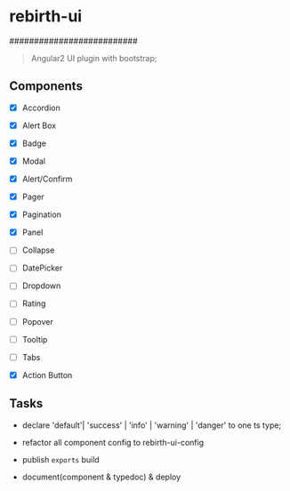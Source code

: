 # rebirth-ui
##########################
> Angular2 UI plugin with bootstrap;

## Components

- [x] Accordion
- [x] Alert Box
- [x] Badge
- [x] Modal
- [x] Alert/Confirm
- [x] Pager
- [x] Pagination
- [x] Panel
- [ ] Collapse
- [ ] DatePicker
- [ ] Dropdown
- [ ] Rating
- [ ] Popover
- [ ] Tooltip
- [ ] Tabs
- [x] Action Button


## Tasks

- declare 'default'| 'success' | 'info' | 'warning' | 'danger' to one ts type; 

- refactor all component config to rebirth-ui-config

- publish `exports` build

- document(component & typedoc) & deploy

